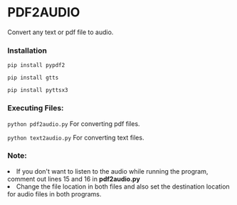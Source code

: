 # PDF2AUDIO
Convert any text or pdf file to audio.


### Installation
`pip install pypdf2`

`pip install gtts`

`pip install pyttsx3`


### Executing Files:

`python pdf2audio.py`
For converting pdf files.

`python text2audio.py`
For converting text files.

### Note:
<li>If you don't want to listen to the audio while running the program, comment out lines 15 and 16 in <b>pdf2audio.py</b></li> 
<li>Change the file location in both files and also set the destination location for audio files in both programs.</li>

